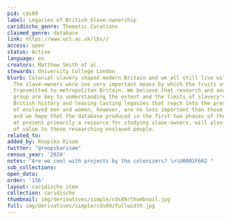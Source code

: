 ```yaml
---
pid: cds89
label: Legacies of British Slave-ownership
caridischo_genre: Thematic Curations
claimed_genre: database
link: https://www.ucl.ac.uk/lbs//
access: open
status: Active
language: en
creators: Matthew Smith et al.
stewards: University College London
blurb: Colonial slavery shaped modern Britain and we all still live with its legacies.
  The slave-owners were one very important means by which the fruits of slavery were
  transmitted to metropolitan Britain. We believe that research and analysis of this
  group are key to understanding the extent and the limits of slavery's role in shaping
  British history and leaving lasting legacies that reach into the present. The stories
  of enslaved men and women, however, are no less important than those of slave-owners,
  and we hope that the database produced in the first two phases of the project, while
  at present primarily a resource for studying slave-owners, will also provide information
  of value to those researching enslaved people.
related_to:
added_by: Roopika Risam
twitter: "@roopikarisam"
census_year: '2020'
notes: "Are we cool with projects by the colonizers? \n\U0001F602 "
sub_collections:
open_data:
order: '156'
layout: caridischo_item
collection: caridischo
thumbnail: img/derivatives/simple/cds89/thumbnail.jpg
full: img/derivatives/simple/cds89/fullwidth.jpg
---
```

